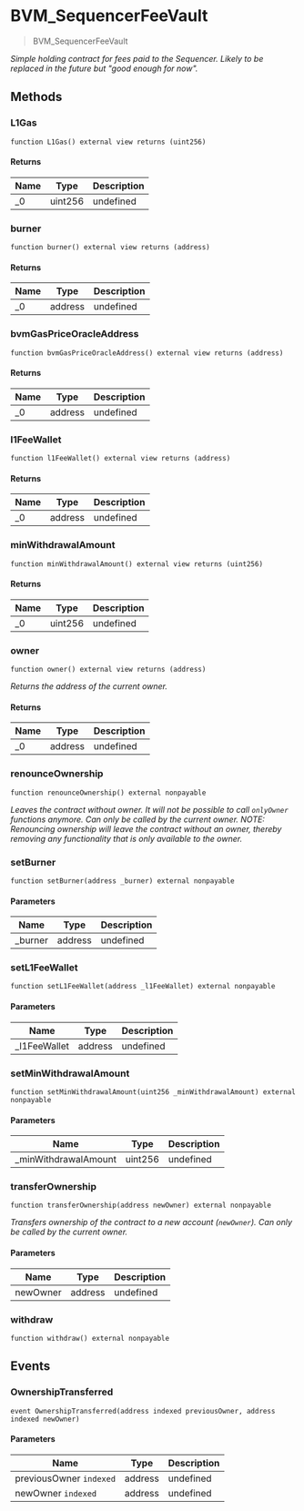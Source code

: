# BVM_SequencerFeeVault



> BVM_SequencerFeeVault



*Simple holding contract for fees paid to the Sequencer. Likely to be replaced in the future but &quot;good enough for now&quot;.*

## Methods

### L1Gas

```solidity
function L1Gas() external view returns (uint256)
```






#### Returns

| Name | Type | Description |
|---|---|---|
| _0 | uint256 | undefined

### burner

```solidity
function burner() external view returns (address)
```






#### Returns

| Name | Type | Description |
|---|---|---|
| _0 | address | undefined

### bvmGasPriceOracleAddress

```solidity
function bvmGasPriceOracleAddress() external view returns (address)
```






#### Returns

| Name | Type | Description |
|---|---|---|
| _0 | address | undefined

### l1FeeWallet

```solidity
function l1FeeWallet() external view returns (address)
```






#### Returns

| Name | Type | Description |
|---|---|---|
| _0 | address | undefined

### minWithdrawalAmount

```solidity
function minWithdrawalAmount() external view returns (uint256)
```






#### Returns

| Name | Type | Description |
|---|---|---|
| _0 | uint256 | undefined

### owner

```solidity
function owner() external view returns (address)
```



*Returns the address of the current owner.*


#### Returns

| Name | Type | Description |
|---|---|---|
| _0 | address | undefined

### renounceOwnership

```solidity
function renounceOwnership() external nonpayable
```



*Leaves the contract without owner. It will not be possible to call `onlyOwner` functions anymore. Can only be called by the current owner. NOTE: Renouncing ownership will leave the contract without an owner, thereby removing any functionality that is only available to the owner.*


### setBurner

```solidity
function setBurner(address _burner) external nonpayable
```





#### Parameters

| Name | Type | Description |
|---|---|---|
| _burner | address | undefined

### setL1FeeWallet

```solidity
function setL1FeeWallet(address _l1FeeWallet) external nonpayable
```





#### Parameters

| Name | Type | Description |
|---|---|---|
| _l1FeeWallet | address | undefined

### setMinWithdrawalAmount

```solidity
function setMinWithdrawalAmount(uint256 _minWithdrawalAmount) external nonpayable
```





#### Parameters

| Name | Type | Description |
|---|---|---|
| _minWithdrawalAmount | uint256 | undefined

### transferOwnership

```solidity
function transferOwnership(address newOwner) external nonpayable
```



*Transfers ownership of the contract to a new account (`newOwner`). Can only be called by the current owner.*

#### Parameters

| Name | Type | Description |
|---|---|---|
| newOwner | address | undefined

### withdraw

```solidity
function withdraw() external nonpayable
```








## Events

### OwnershipTransferred

```solidity
event OwnershipTransferred(address indexed previousOwner, address indexed newOwner)
```





#### Parameters

| Name | Type | Description |
|---|---|---|
| previousOwner `indexed` | address | undefined |
| newOwner `indexed` | address | undefined |



